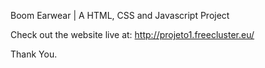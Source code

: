 Boom Earwear | A HTML, CSS and Javascript Project

Check out the website live at:
http://projeto1.freecluster.eu/

Thank You.
